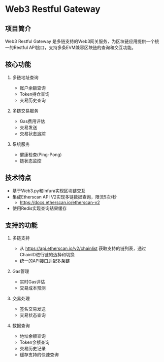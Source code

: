 # Web3 Restful Gateway

## 项目简介

Web3 Restful Gateway 是多链支持的Web3网关服务，为区块链应用提供一个统一的Restful API接口，支持多条EVM兼容区块链的查询和交互功能。

## 核心功能

1. 多链地址查询
   - 账户余额查询
   - Token持仓查询
   - 交易历史查询

2. 多链交易服务
   - Gas费用评估
   - 交易发送
   - 交易状态追踪

3. 系统服务
   - 健康检查(Ping-Pong)
   - 链状态监控

## 技术特点

- 基于Web3.py和Infura实现区块链交互
- 集成Etherscan API V2实现多链数据查询，限流5次/秒
  - https://docs.etherscan.io/etherscan-v2
- 使用Redis实现查询结果缓存

## 支持的功能

1. 多链支持
   - 从 https://api.etherscan.io/v2/chainlist 获取支持的链列表，通过ChainID进行链的选择和切换
   - 统一的API接口适配多条链

2. Gas管理
   - 实时Gas评估
   - 交易成本预测

3. 交易处理
   - 签名交易发送
   - 交易状态查询

4. 数据查询
   - 地址余额查询
   - Token余额查询
   - 交易历史记录
   - 缓存支持的快速查询
